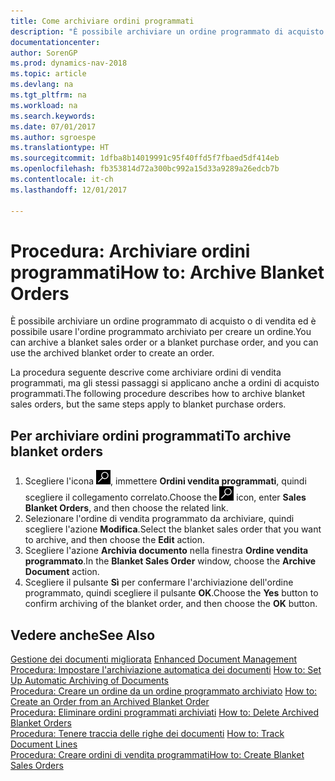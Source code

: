 ```yaml
---
title: Come archiviare ordini programmati
description: "È possibile archiviare un ordine programmato di acquisto o di vendita ed è possibile usare l'ordine programmato archiviato per creare un ordine."
documentationcenter: 
author: SorenGP
ms.prod: dynamics-nav-2018
ms.topic: article
ms.devlang: na
ms.tgt_pltfrm: na
ms.workload: na
ms.search.keywords: 
ms.date: 07/01/2017
ms.author: sgroespe
ms.translationtype: HT
ms.sourcegitcommit: 1dfba8b14019991c95f40ffd5f7fbaed5df414eb
ms.openlocfilehash: fb353814d72a300bc992a15d33a9289a26edcb7b
ms.contentlocale: it-ch
ms.lasthandoff: 12/01/2017

---
```

# <a name="how-to-archive-blanket-orders"></a><span data-ttu-id="7c2d4-103">Procedura: Archiviare ordini programmati</span><span class="sxs-lookup"><span data-stu-id="7c2d4-103">How to: Archive Blanket Orders</span></span>
<span data-ttu-id="7c2d4-104">È possibile archiviare un ordine programmato di acquisto o di vendita ed è possibile usare l'ordine programmato archiviato per creare un ordine.</span><span class="sxs-lookup"><span data-stu-id="7c2d4-104">You can archive a blanket sales order or a blanket purchase order, and you can use the archived blanket order to create an order.</span></span>  

<span data-ttu-id="7c2d4-105">La procedura seguente descrive come archiviare ordini di vendita programmati, ma gli stessi passaggi si applicano anche a ordini di acquisto programmati.</span><span class="sxs-lookup"><span data-stu-id="7c2d4-105">The following procedure describes how to archive blanket sales orders, but the same steps apply to blanket purchase orders.</span></span>  

## <a name="to-archive-blanket-orders"></a><span data-ttu-id="7c2d4-106">Per archiviare ordini programmati</span><span class="sxs-lookup"><span data-stu-id="7c2d4-106">To archive blanket orders</span></span>  

1.  <span data-ttu-id="7c2d4-107">Scegliere l'icona ![Cerca pagina o report](../../media/ui-search/search_small.png "icona Cerca pagina o report"), immettere **Ordini vendita programmati**, quindi scegliere il collegamento correlato.</span><span class="sxs-lookup"><span data-stu-id="7c2d4-107">Choose the ![Search for Page or Report](../../media/ui-search/search_small.png "Search for Page or Report icon") icon, enter **Sales Blanket Orders**, and then choose the related link.</span></span>  
2.  <span data-ttu-id="7c2d4-108">Selezionare l'ordine di vendita programmato da archiviare, quindi scegliere l'azione **Modifica**.</span><span class="sxs-lookup"><span data-stu-id="7c2d4-108">Select the blanket sales order that you want to archive, and then choose the **Edit** action.</span></span>  
3.  <span data-ttu-id="7c2d4-109">Scegliere l'azione **Archivia documento** nella finestra **Ordine vendita programmato**.</span><span class="sxs-lookup"><span data-stu-id="7c2d4-109">In the **Blanket Sales Order** window, choose the **Archive Document** action.</span></span>  
4.  <span data-ttu-id="7c2d4-110">Scegliere il pulsante **Sì** per confermare l'archiviazione dell'ordine programmato, quindi scegliere il pulsante **OK**.</span><span class="sxs-lookup"><span data-stu-id="7c2d4-110">Choose the **Yes** button to confirm archiving of the blanket order, and then choose the **OK** button.</span></span>  

## <a name="see-also"></a><span data-ttu-id="7c2d4-111">Vedere anche</span><span class="sxs-lookup"><span data-stu-id="7c2d4-111">See Also</span></span>  
 <span data-ttu-id="7c2d4-112">[Gestione dei documenti migliorata](enhanced-document-management.md) </span><span class="sxs-lookup"><span data-stu-id="7c2d4-112">[Enhanced Document Management](enhanced-document-management.md) </span></span>  
 <span data-ttu-id="7c2d4-113">[Procedura: Impostare l'archiviazione automatica dei documenti](how-to-set-up-automatic-archiving-of-documents.md) </span><span class="sxs-lookup"><span data-stu-id="7c2d4-113">[How to: Set Up Automatic Archiving of Documents](how-to-set-up-automatic-archiving-of-documents.md) </span></span>  
 <span data-ttu-id="7c2d4-114">[Procedura: Creare un ordine da un ordine programmato archiviato](how-to-create-an-order-from-an-archived-blanket-order.md) </span><span class="sxs-lookup"><span data-stu-id="7c2d4-114">[How to: Create an Order from an Archived Blanket Order](how-to-create-an-order-from-an-archived-blanket-order.md) </span></span>  
 <span data-ttu-id="7c2d4-115">[Procedura: Eliminare ordini programmati archiviati](how-to-delete-archived-blanket-orders.md) </span><span class="sxs-lookup"><span data-stu-id="7c2d4-115">[How to: Delete Archived Blanket Orders](how-to-delete-archived-blanket-orders.md) </span></span>  
 <span data-ttu-id="7c2d4-116">[Procedura: Tenere traccia delle righe dei documenti](how-to-track-document-lines.md) </span><span class="sxs-lookup"><span data-stu-id="7c2d4-116">[How to: Track Document Lines](how-to-track-document-lines.md) </span></span>  
 [<span data-ttu-id="7c2d4-117">Procedura: Creare ordini di vendita programmati</span><span class="sxs-lookup"><span data-stu-id="7c2d4-117">How to: Create Blanket Sales Orders</span></span>](../../sales-how-to-create-blanket-sales-orders.md)  


